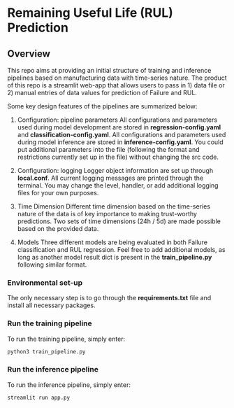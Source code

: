 # Remaining Useful Life (RUL) Prediction

## Overview
This repo aims at providing an initial structure of training and inference pipelines based on manufacturing data with time-series nature. The product of this repo is a streamlit web-app that allows users to pass in 1) data file or 2) manual entries of data values for prediction of Failure and RUL. 

Some key design features of the pipelines are summarized below:
1. Configuration: pipeline parameters
All configurations and parameters used during model development are stored in **regression-config.yaml** and **classification-config.yaml**. All configurations and parameters used during model inference are stored in **inference-config.yaml**. You could put additional parameters into the file (following the format and restrictions currently set up in the file) without changing the src code. 

2. Configuration: logging
Logger object information are set up through **local.conf**. All current logging messages are printed through the terminal. You may change the level, handler, or add additional logging files for your own purposes.

3. Time Dimension
Different time dimension based on the time-series nature of the data is of key importance to making trust-worthy predictions. Two sets of time dimensions (24h / 5d) are made possible based on the provided data. 

4. Models
Three different models are being evaluated in both Failure classification and RUL regression. Feel free to add additional models, as long as another model result dict is present in the **train_pipeline.py** following similar format. 

### Environmental set-up
The only necessary step is to go through the **requirements.txt** file and install all necessary packages. 

### Run the training pipeline
To run the training pipeline, simply enter: 
```bash
python3 train_pipeline.py
```

### Run the inference pipeline
To run the inference pipeline, simply enter:
```bash
streamlit run app.py
```
